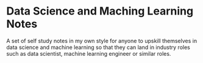 # Data Science and Maching Learning Notes
A set of self study notes in my own style for anyone to upskill themselves in data science and machine learning so that they can land in industry roles such as data scientist, machine learning engineer or similar roles.


